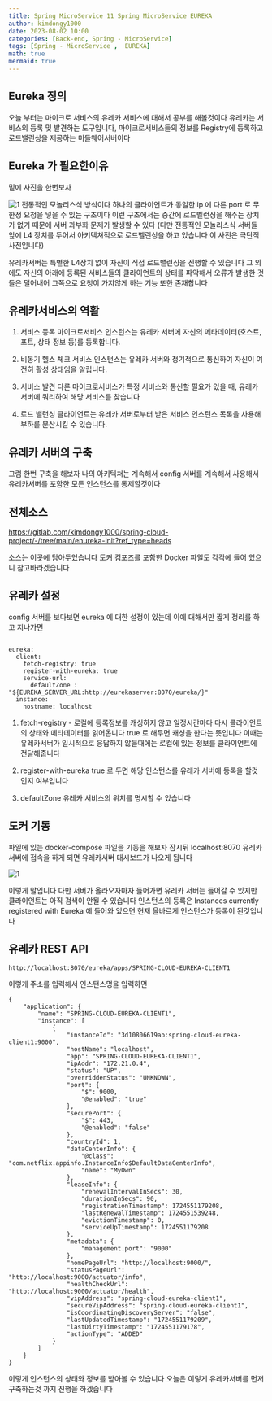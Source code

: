 ```yaml
---
title: Spring MicroService 11 Spring MicroService EUREKA
author: kimdongy1000
date: 2023-08-02 10:00
categories: [Back-end, Spring - MicroService]
tags: [Spring - MicroService ,  EUREKA]
math: true
mermaid: true
---
```


## Eureka 정의 
오늘 부터는 마이크로 서비스의 유레카 서비스에 대해서 공부를 해볼것이다 유레카는 서비스의 등록 및 발견하는 도구입니다, 마이크로서비스들의 정보를 Registry에 등록하고 로드밸런싱을 제공하는 미들웨어서버이다

## Eureka 가 필요한이유 
밑에 사진을 한번보자 

![1](https://github.com/user-attachments/assets/a2928fe6-2684-41b9-ba93-495f0ef1ea52) 전통적인 모놀리스식 방식이다 하나의 클라이언트가 동일한 ip 에 다른 port 로 무한정 요청을 넣을 수 있는 구조이다 이런 구조에서는 중간에 로드벨런싱을 해주는 장치가 없기 때문에 서버 과부화 문제가 발생할 수 있다 (다만 전통적인 모놀리스식 서버들 앞에 L4 장치를 두어서 아키텍쳐적으로 로드벨런싱을 하고 있습니다 이 사진은 극단적 사진입니다)

유레카서버는 특별한 L4장치 없이 자신이 직접 로드밸런싱을 진행할 수 있습니다 그 외에도 자신의 아래에 등록된 서비스들의 클라이언트의 상태를 파악해서 오류가 발생한 것들은 덜어내어 그쪽으로 요청이 가지않게 하는 기능 또한 존재합니다 

## 유레카서비스의 역활 

1. 서비스 등록
  마이크로서비스 인스턴스는 유레카 서버에 자신의 메타데이터(호스트, 포트, 상태 정보 등)를 등록합니다.

2. 비동기 헬스 체크
  서비스 인스턴스는 유레카 서버와 정기적으로 통신하여 자신이 여전히 활성 상태임을 알립니다.

3. 서비스 발견 
  다른 마이크로서비스가 특정 서비스와 통신할 필요가 있을 때, 유레카 서버에 쿼리하여 해당 서비스를 찾습니다

4. 로드 밸런싱 
  클라이언트는 유레카 서버로부터 받은 서비스 인스턴스 목록을 사용해 부하를 분산시킬 수 있습니다.


## 유레카 서버의 구축 
그럼 한번 구축을 해보자 나의 아키텍쳐는 계속해서 config 서버를 계속해서 사용해서 유레카서버를 포함한 모든 인스턴스를 통제할것이다 

## 전체소스
https://gitlab.com/kimdongy1000/spring-cloud-project/-/tree/main/enureka-init?ref_type=heads

소스는 이곳에 담아두었습니다 도커 컴포즈를 포함한 Docker 파일도 각각에 들어 있으니 참고바라겠습니다 

## 유레카 설정 
config 서버를 보다보면 eureka 에 대한 설정이 있는데 이에 대해서만 짧게 정리를 하고 지나가면

```

eureka:
  client:
    fetch-registry: true
    register-with-eureka: true
    service-url:
      defaultZone : "${EUREKA_SERVER_URL:http://eurekaserver:8070/eureka/}"
  instance:
    hostname: localhost

```
1. fetch-registry - 로컬에 등록정보를 캐싱하지 않고 일정시간마다 다시 클라이언트의 상태와 메타데이터를 읽어옵니다 true 로 해두면 캐싱을 한다는 뜻입니다 이때는 유레카서버가 일시적으로 응답하지 않을때에는 로컬에 있는 정보를 클라이언트에 전달해줍니다 

2. register-with-eureka true 로 두면 해당 인스턴스를 유레카 서버에 등록을 할것인지 여부입니다 

3. defaultZone 유레카 서비스의 위치를 명시할 수 있습니다 

## 도커 기동 
파일에 있는 docker-compose 파일을 기동을 해보자 잠시뒤 localhost:8070 유레카 서버에 접속을 하게 되면 유레카서버 대시보드가 나오게 됩니다 

![1](https://github.com/user-attachments/assets/c739ea12-a84c-481a-bbc8-634db2c1d2de)

이렇게 말입니다 다만 서버가 올라오자마자 들어가면 유레카 서버는 들어갈 수 있지만 클라이언트는 아직 검색이 안될 수 있습니다 
인스턴스의 등록은 Instances currently registered with Eureka 에 들어와 있으면 현재 올바르게 인스턴스가 등록이 된것입니다

## 유레카 REST API 
```
http://localhost:8070/eureka/apps/SPRING-CLOUD-EUREKA-CLIENT1

```

이렇게 주소를 입력해서 인스턴스명을 입력하면 

```
{
    "application": {
        "name": "SPRING-CLOUD-EUREKA-CLIENT1",
        "instance": [
            {
                "instanceId": "3d10806619ab:spring-cloud-eureka-client1:9000",
                "hostName": "localhost",
                "app": "SPRING-CLOUD-EUREKA-CLIENT1",
                "ipAddr": "172.21.0.4",
                "status": "UP",
                "overriddenStatus": "UNKNOWN",
                "port": {
                    "$": 9000,
                    "@enabled": "true"
                },
                "securePort": {
                    "$": 443,
                    "@enabled": "false"
                },
                "countryId": 1,
                "dataCenterInfo": {
                    "@class": "com.netflix.appinfo.InstanceInfo$DefaultDataCenterInfo",
                    "name": "MyOwn"
                },
                "leaseInfo": {
                    "renewalIntervalInSecs": 30,
                    "durationInSecs": 90,
                    "registrationTimestamp": 1724551179208,
                    "lastRenewalTimestamp": 1724551539248,
                    "evictionTimestamp": 0,
                    "serviceUpTimestamp": 1724551179208
                },
                "metadata": {
                    "management.port": "9000"
                },
                "homePageUrl": "http://localhost:9000/",
                "statusPageUrl": "http://localhost:9000/actuator/info",
                "healthCheckUrl": "http://localhost:9000/actuator/health",
                "vipAddress": "spring-cloud-eureka-client1",
                "secureVipAddress": "spring-cloud-eureka-client1",
                "isCoordinatingDiscoveryServer": "false",
                "lastUpdatedTimestamp": "1724551179209",
                "lastDirtyTimestamp": "1724551179178",
                "actionType": "ADDED"
            }
        ]
    }
}

```
이렇게 인스턴스의 상태와 정보를 받아볼 수 있습니다 오늘은 이렇게 유레카서버를 먼저 구축하는것 까지 진행을 하겠습니다 
















